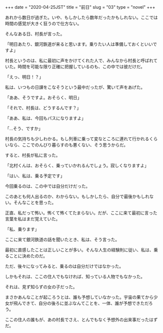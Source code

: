 +++
date = "2020-04-25JST"
title = "前日"
slug = "03"
type = "novel"
+++

あれから数日が過ぎた。いや、もしかしたら数年だったかもしれない。ここでは時間の感覚が大きく狂うので仕方ない。

そんなある日、村長が言った。

「明日あたり、銀河鉄道が来ると思います。乗りたい人は準備しておくといいですよ」

村長というのは、私に最初に声をかけてくれた人で、みんなから村長と呼ばれていた。時間を可能な限り正確に把握しているのも、この中では彼だけだ。

「えっ、明日！？」

私は、いつもの日課をこなそうという最中だったが、驚いて声をあげた。

「ああ、そうですよ。おそらく、明日」

「それで、村長は、どうするんです？」

「ああ、私は、今回もパスになりますよ」

「...そう、ですか」

村長の気持ちも少しわかる。もし列車に乗って変なところに連れて行かれるくらいなら、ここでのんびり暮らすのも悪くない、そう思うからだ。

すると、村長が私に言った。

「北村くんは、おそらく、乗っていかれるんでしょう。寂しくなりますよ」

「はい、私は、乗る予定です」

今回乗るのは、この中では自分だけだった。

このあとも何人出るのか、わからない。もしかしたら、自分で最後かもしれない。そんなことを思った。

正直、私だって怖い。怖くて怖くてたまらない。だが、ここに来て最初に言った言葉を私はまだ覚えていた。

「私、乗ります」

ここに来て銀河鉄道の話を聞いたとき、私は、そう言った。

最初に直感したことは正しいことが多い。そんな人生の経験則に従い、私は、乗ることに決めたのだ。

ただ、後々になってみると、乗るのは自分だけではなかった。

しかもそれは、ここの住人でもなければ、知っている人物でもなかった。

それは、見ず知らずの女の子だった。

まさかあんなことが起ころうとは、誰も予想していなかった。宇宙の果てから少女が飛んできて、自分の後ろに並ぶなんてことを、一体、誰が予想できただろう。

ここの住人の誰もが、あの村長でさえ、とんでもなく予想外の出来事だったはずだ。

